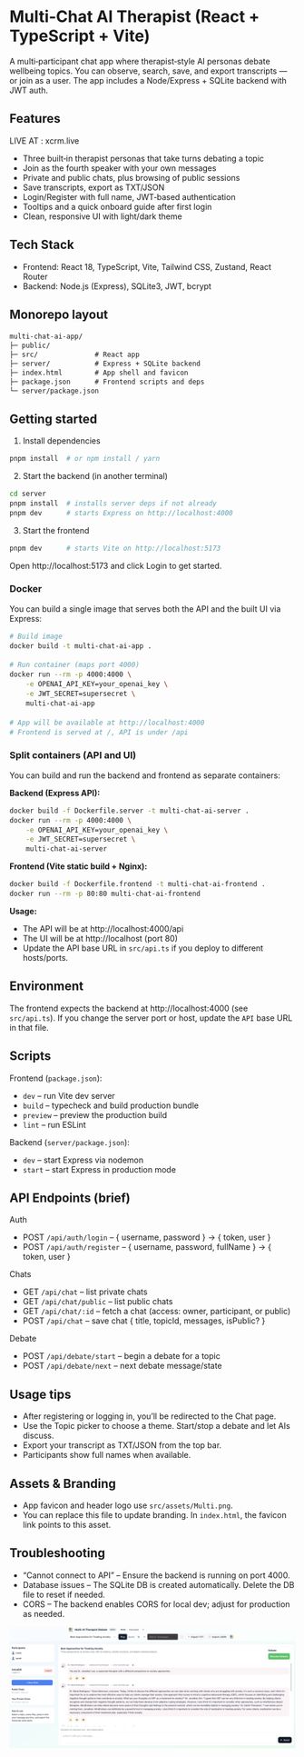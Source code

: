 # Multi‑Chat AI Therapist (React + TypeScript + Vite)

A multi‑participant chat app where therapist‑style AI personas debate wellbeing topics. You can observe, search, save, and export transcripts — or join as a user. The app includes a Node/Express + SQLite backend with JWT auth.

## Features

LIVE AT : xcrm.live

- Three built‑in therapist personas that take turns debating a topic
- Join as the fourth speaker with your own messages
- Private and public chats, plus browsing of public sessions
- Save transcripts, export as TXT/JSON
- Login/Register with full name, JWT‑based authentication
- Tooltips and a quick onboard guide after first login
- Clean, responsive UI with light/dark theme

## Tech Stack

- Frontend: React 18, TypeScript, Vite, Tailwind CSS, Zustand, React Router
- Backend: Node.js (Express), SQLite3, JWT, bcrypt

## Monorepo layout

```
multi-chat-ai-app/
├─ public/
├─ src/              # React app
├─ server/           # Express + SQLite backend
├─ index.html        # App shell and favicon
├─ package.json      # Frontend scripts and deps
└─ server/package.json
```

## Getting started

1) Install dependencies

```bash
pnpm install  # or npm install / yarn
```

2) Start the backend (in another terminal)

```bash
cd server
pnpm install  # installs server deps if not already
pnpm dev      # starts Express on http://localhost:4000
```

3) Start the frontend

```bash
pnpm dev      # starts Vite on http://localhost:5173
```

Open http://localhost:5173 and click Login to get started.

### Docker

You can build a single image that serves both the API and the built UI via Express:

```bash
# Build image
docker build -t multi-chat-ai-app .

# Run container (maps port 4000)
docker run --rm -p 4000:4000 \
	-e OPENAI_API_KEY=your_openai_key \
	-e JWT_SECRET=supersecret \
	multi-chat-ai-app

# App will be available at http://localhost:4000
# Frontend is served at /, API is under /api
```

### Split containers (API and UI)

You can build and run the backend and frontend as separate containers:

**Backend (Express API):**
```bash
docker build -f Dockerfile.server -t multi-chat-ai-server .
docker run --rm -p 4000:4000 \
	-e OPENAI_API_KEY=your_openai_key \
	-e JWT_SECRET=supersecret \
	multi-chat-ai-server
```

**Frontend (Vite static build + Nginx):**
```bash
docker build -f Dockerfile.frontend -t multi-chat-ai-frontend .
docker run --rm -p 80:80 multi-chat-ai-frontend
```

**Usage:**
- The API will be at http://localhost:4000/api
- The UI will be at http://localhost (port 80)
- Update the API base URL in `src/api.ts` if you deploy to different hosts/ports.

## Environment

The frontend expects the backend at http://localhost:4000 (see `src/api.ts`). If you change the server port or host, update the `API` base URL in that file.

## Scripts

Frontend (`package.json`):
- `dev` – run Vite dev server
- `build` – typecheck and build production bundle
- `preview` – preview the production build
- `lint` – run ESLint

Backend (`server/package.json`):
- `dev` – start Express via nodemon
- `start` – start Express in production mode

## API Endpoints (brief)

Auth
- POST `/api/auth/login` – { username, password } → { token, user }
- POST `/api/auth/register` – { username, password, fullName } → { token, user }

Chats
- GET `/api/chat` – list private chats
- GET `/api/chat/public` – list public chats
- GET `/api/chat/:id` – fetch a chat (access: owner, participant, or public)
- POST `/api/chat` – save chat { title, topicId, messages, isPublic? }

Debate
- POST `/api/debate/start` – begin a debate for a topic
- POST `/api/debate/next` – next debate message/state

## Usage tips

- After registering or logging in, you’ll be redirected to the Chat page.
- Use the Topic picker to choose a theme. Start/stop a debate and let AIs discuss.
- Export your transcript as TXT/JSON from the top bar.
- Participants show full names when available.

## Assets & Branding

- App favicon and header logo use `src/assets/Multi.png`.
- You can replace this file to update branding. In `index.html`, the favicon link points to this asset.

## Troubleshooting

- “Cannot connect to API” – Ensure the backend is running on port 4000.
- Database issues – The SQLite DB is created automatically. Delete the DB file to reset if needed.
- CORS – The backend enables CORS for local dev; adjust for production as needed.

![alt text](image.png)
